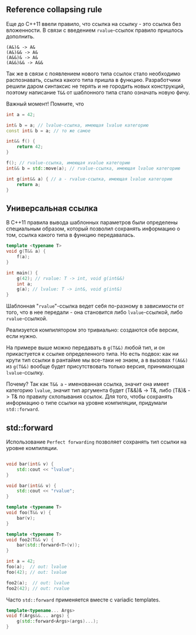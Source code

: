 ## Reference collapsing rule

Еще до С++11 ввели правило, что ссылка на ссылку - это ссылка без вложенности. В связи с введением `rvalue`-ссылок правило пришлось дополнить.

```
(A&)& -> A&
(A&)&& -> A&
(A&&)& -> A&
(A&&)&& -> A&&
```

Так же в связи с появлением нового типа ссылок стало необходимо распознавать, ссылка какого типа пришла в функцию. Разработчики решили даром синтаксис не терять и не городить новых конструкций, поэтому написание `T&&` от шаблонного типа стало означать новую фичу.

Важный момент! Помните, что

```cpp
int a = 42;

int& b = a; // lvalue-ссылка, имеющая lvalue категорию
const int& b = a; // то же самое

int&& f() {
	return 42;
}

f(); // rvalue-ссылка, имеющая xvalue категорию
int&& b = std::move(a); // rvalue-ссылка, имеющая lvalue категорию

int g(int&& a) { // a - rvalue-ссылка, имеющая lvalue категорию
	return a;
}
```

## Универсальная ссылка

В C++11 правила вывода шаблонных параметров были определены специальным образом, который позволил сохранять информацию о том, ссылка какого типа в функцию передавалась.

```cpp
template <typename T>
void g(T&& a) {
	f(a);
}

int main() {
	g(42); // rvalue: T -> int, void g(int&&)
	int a;
	g(a); // lvalue: T -> int&, void g(int&)
}
```

Шаблонная "`rvalue`"-ссылка ведет себя по-разному в зависимости от того, что в нее передали - она становится либо `lvalue`-ссылкой, либо `rvalue`-ссылкой.

Реализуется компилятором это тривиально: создаются обе версии, если нужно.

На примере выше можно передавать в `g(T&&)` любой тип, и он прикастуется к ссылке определенного типа. Но есть подвох: как ни крути тип ссылки в рантайме мы все-таки не знаем, а в вызовах `f(A&&)` из `g(T&&)` вообще будет присутствовать только версия, принимающая `lvalue`-ссылку.

Почему? Так как `T&& a` - именованная ссылка, значит она имеет категорию `lvalue`, значит тип аргумента будет (T&&)& -> T&, либо (T&)& -> T& по правилу схлопывания ссылок. Для того, чтобы сохранять информацию о типе ссылки на уровне компиляции, придумали `std::forward`.

## std::forward

Использование `Perfect forwarding` позволяет сохранять тип ссылки на уровне компиляции.

```cpp

void bar(int& v) {
	std::cout << "lvalue";
}

void bar(int&& v) {
	std::cout << "rvalue";
}

template <typename T>
void foo(T&& v) {
	bar(v);
}

template <typename T>
void foo2(T&& v) {
	bar(std::forward<T>(v));
}

int a = 42;
foo(a);  // out: lvalue
foo(42); // out: lvalue

foo2(a);  // out: lvalue
foo2(42); // out: rvalue

```

Часто `std::forward` применяется вместе с variadic templates.

```cpp
template<typename... Args>
void f(Args&&... args) {
    g(std::forward<Args>(args)...);
}
```

